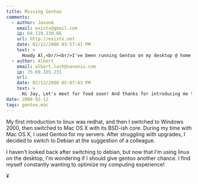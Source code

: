 ```yaml
---
title: Missing Gentoo
comments:
  - author: JasonA
    email: existx@gmail.com
    ip: 64.119.130.66
    url: http://existx.net
    date: 02/12/2008 03:57:41 PM
    text: >
      Howdy Al,<br/><br/>I've been running Gentoo on my desktop @ home. More flexibility for me to optimize my machine with fairly recent versions of apps!<br/><br/>I'll shoot you an e-mail soon.. got busy again!<br/><br/>-Jay
  - author: Albert
    email: albert.lash@savonix.com
    ip: 75.69.165.231
    url:
    date: 02/12/2008 05:07:43 PM
    text: >
      Hi Jay, Let's meet for food soon! And thanks for introducing me to Debian! :-)
date: 2008-02-12
tags: gentoo,mac
---
```

My first introduction to linux was redhat, and then I switched to Windows 2000, then switched to Mac OS X with its BSD-ish core. During my time with Mac OS X, I used Gentoo for my servers. After struggling with upgrades, I decided to switch to Debian at the suggestion of a colleague.

I haven't looked back after switching to debian, but now that I'm using linux on the desktop, I'm wondering if I should give gentoo another chance. I find myself constantly wanting to optimize my computing experience!

¥

